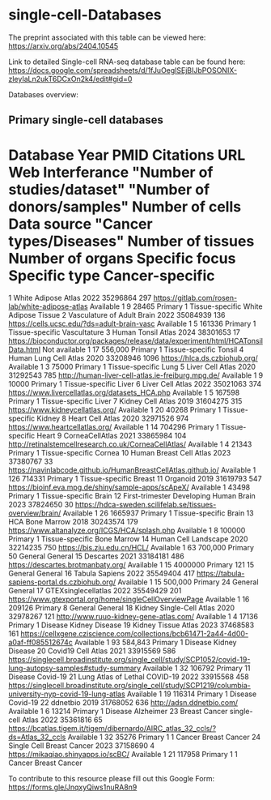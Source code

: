 # single-cell-Databases

The preprint associated with this table can be viewed here: https://arxiv.org/abs/2404.10545

Link to detailed Single-cell RNA-seq database table can be found here: https://docs.google.com/spreadsheets/d/1fJuOeglSEjBIJbPOSONIX-zleyIaLn2ukT6DCxOn2k4/edit#gid=0

Databases overview:

## Primary single-cell databases

#	Database	                        Year	PMID	    Citations	URL	                                                                                Web Interferance	"Number of studies/dataset"	"Number of donors/samples"	Number of cells	Data source	"Cancer types/Diseases"	Number of tissues	Number of organs	Specific focus	        Specific type	            Cancer-specific
1	White Adipose Atlas	                2022	35296864	297	        https://gitlab.com/rosen-lab/white-adipose-atlas	                                Available	            1	                        9	                        28465	        Primary		                        1		                        Tissue-specific	        White Adipose Tissue
2	Vasculature of Adult Brain	        2022	35084939	136	        https://cells.ucsc.edu/?ds=adult-brain-vasc	                                    Available	            1	                        5	                        161336	        Primary		                        1		                        Tissue-specific	        Vascultature
3	Human Tonsil Atlas	                2024	38301653	17	        https://bioconductor.org/packages/release/data/experiment/html/HCATonsilData.html	Not available	        1	                        17	                        556,000	        Primary		                        1		                        Tissue-specific	        Tonsil
4	Human Lung Cell Atlas	            2020	33208946	1096	    https://hlca.ds.czbiohub.org/	                                                    Available	            1	                        3	                        75000	        Primary		                        1		                        Tissue-specific	        Lung
5	Liver Cell Atlas	                2020	31292543	785	        http://human-liver-cell-atlas.ie-freiburg.mpg.de/	                                Available	            1	                        9	                        10000	        Primary		                        1		                        Tissue-specific	        Liver
6	Liver Cell Atlas	                2022	35021063	374	        https://www.livercellatlas.org/datasets_HCA.php	                                    Available	            1	                        5	                        167598	        Primary		                        1		                        Tissue-specific	        Liver
7	Kidney Cell Atlas	                2019	31604275	315	        https://www.kidneycellatlas.org/	                                                Available	            1	                        20	                        40268	        Primary		                        1		                        Tissue-specific	        Kidney
8	Heart Cell Atlas	                2020	32971526	974	        https://www.heartcellatlas.org/	                                                Available	            1	                        14	                        704296	        Primary		                        1		                        Tissue-specific	        Heart
9	CorneaCellAtlas	                2021	33865984	104	        http://retinalstemcellresearch.co.uk/CorneaCellAtlas/	                            Available	            1	                        4	                        21343	        Primary		                        1		                        Tissue-specific	        Cornea
10	Human Breast Cell Atlas	        2023	37380767	33	        https://navinlabcode.github.io/HumanBreastCellAtlas.github.io/	                    Available	            1	                        126	                        714331	        Primary		                        1		                        Tissue-specific	        Breast
11	Organoid	                        2019	31619793	547	        https://bioinf.eva.mpg.de/shiny/sample-apps/scApeX/	                                Available	            1		                        43498	        Primary		                        1		                        Tissue-specific	        Brain
12	First-trimester Developing Human Brain	2023	37824650	30	    https://hdca-sweden.scilifelab.se/tissues-overview/brain/	                        Available	            1	                        26	                        1665937	    Primary		                        1		                        Tissue-specific	        Brain
13	HCA Bone Marrow	                2018	30243574	179	        https://www.altanalyze.org/ICGS/HCA/splash.php	                                    Available	            1	                        8	                        100000	        Primary		                        1		                        Tissue-specific	        Bone Marrow
14	Human Cell Landscape	            2020	32214235	750	        https://bis.zju.edu.cn/HCL/	                                                    Available	            1	                        63	                        700,000	        Primary		                        50		                        General	                General
15	Descartes	                        2021	33184181	486	        https://descartes.brotmanbaty.org/	                                            Available	            1	                        15	                        4000000	    Primary		                        121	    15	    General	                General
16	Tabula Sapiens	                2022	35549404	417	        https://tabula-sapiens-portal.ds.czbiohub.org/	                                    Available	            1	                        15	                        500,000	        Primary		                        24		                        General	                General
17	GTEXsinglecellatlas	            2022	35549429	201	        https://www.gtexportal.org/home/singleCellOverviewPage	                            Available	            1	                        16	                        209126	        Primary		                        8		                        General	                General
18	Kidney Single-Cell Atlas	        2020	32978267	121	        http://www.ruuo-kidney-gene-atlas.com/	                                        Available	            1	                        4	                        17136	        Primary		                        1		                        Disease	                Kidney Disease
19	Kidney Tissue Atlas	            2023	37468583	161	        https://cellxgene.cziscience.com/collections/bcb61471-2a44-4d00-a0af-ff085512674c	Available	            1	                        93	                        584,843	    Primary		                        1		                        Disease	                Kidney Disease
20	Covid19 Cell Atlas	            2021	33915569	586	        https://singlecell.broadinstitute.org/single_cell/study/SCP1052/covid-19-lung-autopsy-samples#study-summary	Available	    1	                        32	                        106792	        Primary		                        11		                        Disease	                Covid-19
21	Lung Atlas of Lethal COVID-19	    2022	33915568	458	        https://singlecell.broadinstitute.org/single_cell/study/SCP1219/columbia-university-nyp-covid-19-lung-atlas	Available	    1	                        19	                        116314	        Primary		                        1		                        Disease	                Covid-19
22	ddnetbio	                        2019	31768052	636	        http://adsn.ddnetbio.com/	                                                    Available	            1	                        6	                        13214	        Primary		                        1		                        Disease	                Alzheimer
23	Breast Cancer single-cell Atlas	2022	35361816	65	        https://bcatlas.tigem.it/tigem/dibernardo/AIRC_atlas_32_ccls/?ds=Atlas_32_ccls	    Available	            1	                        32	                        35276	        Primary	1	    1		                Cancer	                Breast Cancer
24	Single Cell Breast Cancer	        2023	37158690	4	        https://mikaqiao.shinyapps.io/scBC/	                                            Available	            1	                        21	                        117958	        Primary	1	    1		                Cancer	                Breast Cancer




To contribute to this resource please fill out this Google Form: https://forms.gle/JnqxyQiws1nuRA8n9
